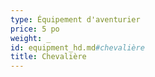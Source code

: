 ```yaml
---
type: Équipement d'aventurier
price: 5 po
weight: _
id: equipment_hd.md#chevalière
title: Chevalière
---
```


